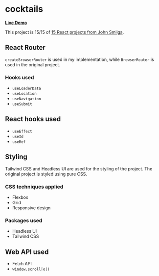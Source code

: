 # cocktails

[**Live Demo**](https://nickau309.github.io/cocktails/)

This project is 15/15 of [15 React projects from John Smilga](https://github.com/john-smilga/react-projects).

## React Router
`createBrowserRouter` is used in my implementation, while `BrowserRouter` is used in the original project.

### Hooks used
- `useLoaderData`
- `useLocation`
- `useNavigation`
- `useSubmit`

## React hooks used
- `useEffect`
- `useId`
- `useRef`

## Styling
Tailwind CSS and Headless UI are used for the styling of the project. The original project is styled using pure CSS. 

### CSS techniques applied
- Flexbox
- Grid
- Responsive design

### Packages used
- Headless UI
- Tailwind CSS

## Web API used
- Fetch API
- `window.scrollTo()`
